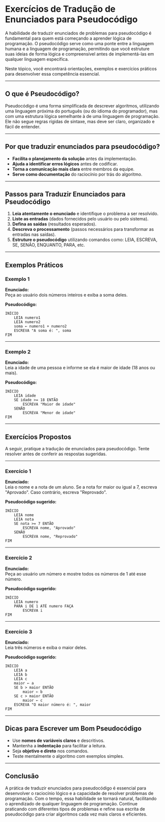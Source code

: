# Exercícios de Tradução de Enunciados para Pseudocódigo

A habilidade de traduzir enunciados de problemas para pseudocódigo é fundamental para quem está começando a aprender lógica de programação. O pseudocódigo serve como uma ponte entre a linguagem humana e a linguagem de programação, permitindo que você estruture suas ideias de forma lógica e compreensível antes de implementá-las em qualquer linguagem específica.

Neste tópico, você encontrará orientações, exemplos e exercícios práticos para desenvolver essa competência essencial.

---

## O que é Pseudocódigo?

Pseudocódigo é uma forma simplificada de descrever algoritmos, utilizando uma linguagem próxima do português (ou do idioma do programador), mas com uma estrutura lógica semelhante à de uma linguagem de programação. Ele não segue regras rígidas de sintaxe, mas deve ser claro, organizado e fácil de entender.

---

## Por que traduzir enunciados para pseudocódigo?

- **Facilita o planejamento da solução** antes da implementação.
- **Ajuda a identificar erros lógicos** antes de codificar.
- **Torna a comunicação mais clara** entre membros da equipe.
- **Serve como documentação** do raciocínio por trás do algoritmo.

---

## Passos para Traduzir Enunciados para Pseudocódigo

1. **Leia atentamente o enunciado** e identifique o problema a ser resolvido.
2. **Liste as entradas** (dados fornecidos pelo usuário ou pelo sistema).
3. **Defina as saídas** (resultados esperados).
4. **Descreva o processamento** (passos necessários para transformar as entradas nas saídas).
5. **Estruture o pseudocódigo** utilizando comandos como: LEIA, ESCREVA, SE, SENÃO, ENQUANTO, PARA, etc.

---

## Exemplos Práticos

### Exemplo 1

**Enunciado:**  
Peça ao usuário dois números inteiros e exiba a soma deles.

**Pseudocódigo:**
```
INÍCIO
    LEIA numero1
    LEIA numero2
    soma ← numero1 + numero2
    ESCREVA "A soma é: ", soma
FIM
```

---

### Exemplo 2

**Enunciado:**  
Leia a idade de uma pessoa e informe se ela é maior de idade (18 anos ou mais).

**Pseudocódigo:**
```
INÍCIO
    LEIA idade
    SE idade >= 18 ENTÃO
        ESCREVA "Maior de idade"
    SENÃO
        ESCREVA "Menor de idade"
FIM
```

---

## Exercícios Propostos

A seguir, pratique a tradução de enunciados para pseudocódigo. Tente resolver antes de conferir as respostas sugeridas.

---

### Exercício 1

**Enunciado:**  
Leia o nome e a nota de um aluno. Se a nota for maior ou igual a 7, escreva "Aprovado". Caso contrário, escreva "Reprovado".

**Pseudocódigo sugerido:**
```
INÍCIO
    LEIA nome
    LEIA nota
    SE nota >= 7 ENTÃO
        ESCREVA nome, "Aprovado"
    SENÃO
        ESCREVA nome, "Reprovado"
FIM
```

---

### Exercício 2

**Enunciado:**  
Peça ao usuário um número e mostre todos os números de 1 até esse número.

**Pseudocódigo sugerido:**
```
INÍCIO
    LEIA numero
    PARA i DE 1 ATÉ numero FAÇA
        ESCREVA i
FIM
```

---

### Exercício 3

**Enunciado:**  
Leia três números e exiba o maior deles.

**Pseudocódigo sugerido:**
```
INÍCIO
    LEIA a
    LEIA b
    LEIA c
    maior ← a
    SE b > maior ENTÃO
        maior ← b
    SE c > maior ENTÃO
        maior ← c
    ESCREVA "O maior número é: ", maior
FIM
```

---

## Dicas para Escrever um Bom Pseudocódigo

- Use **nomes de variáveis claros** e descritivos.
- Mantenha a **indentação** para facilitar a leitura.
- Seja **objetivo e direto** nos comandos.
- Teste mentalmente o algoritmo com exemplos simples.

---

## Conclusão

A prática de traduzir enunciados para pseudocódigo é essencial para desenvolver o raciocínio lógico e a capacidade de resolver problemas de programação. Com o tempo, essa habilidade se tornará natural, facilitando o aprendizado de qualquer linguagem de programação. Continue praticando com diferentes tipos de problemas e refine sua escrita de pseudocódigo para criar algoritmos cada vez mais claros e eficientes.
